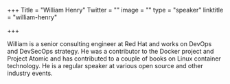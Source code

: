 +++
Title = "William Henry"
Twitter = ""
image = ""
type = "speaker"
linktitle = "william-henry"

+++

 William is a senior consulting engineer at Red Hat and works on DevOps and DevSecOps strategy. He was a contributor to the Docker project and Project Atomic and has contributed to a couple of books on Linux container technology. He is a regular speaker at various open source and other industry events.
